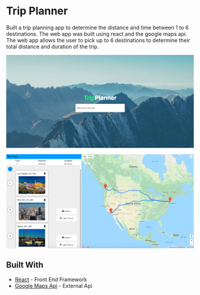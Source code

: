 # Trip Planner

Built a trip planning app to determine the distance and time between 1 to 6 destinations. The web app was built using react and the google maps api. The web app allows the user to pick up to 6 destinations to determine their total distance and duration of the trip.

![alt text](src/images/homepage.png "Home Page")

![alt text](src/images/trippage.png "Trip Details")

## Built With

- [React](https://reactjs.org/) - Front End Framework
- [Google Maps Api](https://developers.google.com/maps/documentation/) - External Api
